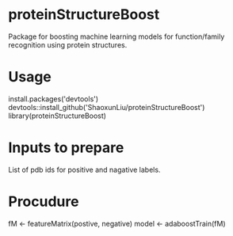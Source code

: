 # proteinStructureBoost
Package for boosting machine learning models for function/family recognition using protein structures. 

# Usage
install.packages('devtools')
devtools::install_github('ShaoxunLiu/proteinStructureBoost')
library(proteinStructureBoost)

# Inputs to prepare
List of pdb ids for positive and nagative labels. 

# Procudure
fM <- featureMatrix(postive, negative)
model <- adaboostTrain(fM)
